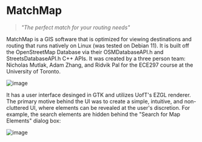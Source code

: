 # MatchMap
> *"The perfect match for your routing needs"*

MatchMap is a GIS software that is optimized for viewing destinations and routing that runs natively on Linux (was tested on Debian 11). It is built off the OpenStreetMap Database via their OSMDatabaseAPI.h and StreetsDatabaseAPI.h C++ APIs. It was created by a three person team: Nicholas Mutlak, Adam Zhang, and Ridvik Pal for the ECE297 course at the University of Toronto.

![image](https://user-images.githubusercontent.com/105998663/235358316-f7a49aef-5f65-4284-932b-e96cba51972c.png)

It has a user interface desinged in GTK and utilizes UofT's EZGL renderer. The primary motive behind the UI was to create a simple, intuitive, and non-cluttered UI, where elements can be revealed at the user's discretion. For example, the search elements are hidden behind the "Search for Map Elements" dialog box:

![image](https://user-images.githubusercontent.com/105998663/235359556-a03ac9d5-5afe-4567-beaa-ec5fb820b9e2.png)
